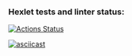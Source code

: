 ### Hexlet tests and linter status:

[![Actions Status](https://github.com/ZarinaRevazova/fullstack-javascript-project-46/actions/workflows/hexlet-check.yml/badge.svg)](https://github.com/ZarinaRevazova/fullstack-javascript-project-46/actions)

[![asciicast](https://asciinema.org/a/gh3JRkFD1I4AAyc7KEudRQhsk.svg)](https://asciinema.org/a/gh3JRkFD1I4AAyc7KEudRQhsk)
